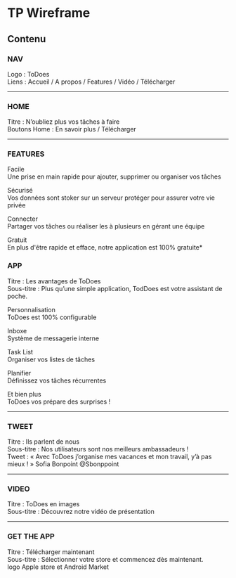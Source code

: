 # TP Wireframe

## Contenu
### NAV
Logo : ToDoes<br>
Liens : Accueil / A propos / Features / Vidéo / Télécharger

<hr/>

### HOME
Titre : N’oubliez plus vos tâches à faire<br>
Boutons Home : En savoir plus / Télécharger

<hr/>

### FEATURES


Facile<br>
Une prise en main rapide pour ajouter, supprimer ou organiser vos tâches<br>

Sécurisé<br>
Vos données sont stoker sur un serveur protéger pour assurer votre vie privée<br>

Connecter<br>
Partager vos tâches ou réaliser les à plusieurs en gérant une équipe<br>

Gratuit<br>
En plus d'être rapide et efface, notre application est 100% gratuite*<br>

### APP
Titre : Les avantages de ToDoes<br>
Sous-titre : Plus qu’une simple application, TodDoes est votre assistant de poche.<br>

Personnalisation<br>
ToDoes est 100% configurable

Inboxe<br>
Système de messagerie interne

Task List<br>
Organiser vos listes de tâches

Planifier<br>
Définissez vos tâches récurrentes 

Et bien plus<br>
ToDoes vos prépare des surprises !

<hr/>

### TWEET
Titre : Ils parlent de nous<br>
Sous-titre : Nos utilisateurs sont nos meilleurs ambassadeurs !<br>
Tweet : « Avec ToDoes j’organise mes vacances et mon travail, y’à pas mieux ! » Sofia Bonpoint @Sbonppoint

<hr/>

### VIDEO
Titre : ToDoes en images<br>
Sous-titre : Découvrez notre vidéo de présentation

<hr/>

### GET THE APP
Titre : Télécharger maintenant <br>
Sous-titre : Sélectionner votre store et commencez dès maintenant.<br>
logo Apple store et Android Market